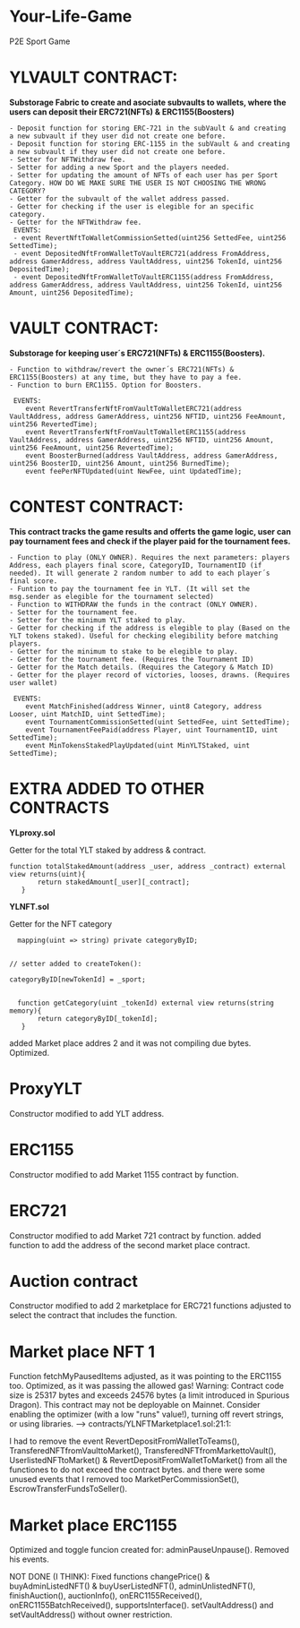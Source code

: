 # Your-Life-Game
P2E Sport Game

# YLVAULT CONTRACT: 

**Substorage Fabric to create and asociate subvaults to wallets, where the users can deposit their ERC721(NFTs) & ERC1155(Boosters)**
    
    - Deposit function for storing ERC-721 in the subVault & and creating a new subvault if they user did not create one before.
    - Deposit function for storing ERC-1155 in the subVault & and creating a new subvault if they user did not create one before.
    - Setter for NFTWithdraw fee.
    - Setter for adding a new Sport and the players needed.
    - Setter for updating the amount of NFTs of each user has per Sport Category. HOW DO WE MAKE SURE THE USER IS NOT CHOOSING THE WRONG CATEGORY?
    - Getter for the subvault of the wallet address passed.
    - Getter for checking if the user is elegible for an specific category.
    - Getter for the NFTWithdraw fee.
     EVENTS: 
     - event RevertNftToWalletCommissionSetted(uint256 SettedFee, uint256 SettedTime);
     - event DepositedNftFromWalletToVaultERC721(address FromAddress, address GamerAddress, address VaultAddress, uint256 TokenId, uint256 DepositedTime);
     - event DepositedNftFromWalletToVaultERC1155(address FromAddress, address GamerAddress, address VaultAddress, uint256 TokenId, uint256 Amount, uint256 DepositedTime);


# VAULT CONTRACT:
**Substorage for keeping user´s ERC721(NFTs) & ERC1155(Boosters).**
    
    - Function to withdraw/revert the owner´s ERC721(NFTs) & ERC1155(Boosters) at any time, but they have to pay a fee.
    - Function to burn ERC1155. Option for Boosters.

     EVENTS:
        event RevertTransferNftFromVaultToWalletERC721(address VaultAddress, address GamerAddress, uint256 NFTID, uint256 FeeAmount, uint256 RevertedTime);
        event RevertTransferNftFromVaultToWalletERC1155(address VaultAddress, address GamerAddress, uint256 NFTID, uint256 Amount, uint256 FeeAmount, uint256 RevertedTime);
        event BoosterBurned(address VaultAddress, address GamerAddress, uint256 BoosterID, uint256 Amount, uint256 BurnedTime);
        event feePerNFTUpdated(uint NewFee, uint UpdatedTime);


# CONTEST CONTRACT:
**This contract tracks the game results and offerts the game logic, user can pay tournament fees and check if the player paid for the tournament fees.**
    
    - Function to play (ONLY OWNER). Requires the next parameters: players Address, each players final score, CategoryID, TournamentID (if needed). It will generate 2 random number to add to each player´s final score.
    - Funtion to pay the tournament fee in YLT. (It will set the msg.sender as elegible for the tournament selected)    
    - Function to WITHDRAW the funds in the contract (ONLY OWNER).
    - Setter for the tournament fee.
    - Setter for the minimum YLT staked to play.
    - Getter for checking if the address is elegible to play (Based on the YLT tokens staked). Useful for checking elegibility before matching players.
    - Getter for the minimum to stake to be elegible to play.
    - Getter for the tournament fee. (Requires the Tournament ID)
    - Getter for the Match details. (Requires the Category & Match ID)
    - Getter for the player record of victories, looses, drawns. (Requires user wallet)

     EVENTS:
        event MatchFinished(address Winner, uint8 Category, address Looser, uint MatchID, uint SettedTime);
        event TournamentCommissionSetted(uint SettedFee, uint SettedTime); 
        event TournamentFeePaid(address Player, uint TournamentID, uint SettedTime);
        event MinTokensStakedPlayUpdated(uint MinYLTStaked, uint SettedTime);
        
        
 # EXTRA ADDED TO OTHER CONTRACTS
 
 **YLproxy.sol**
 
 Getter for the total YLT staked by address & contract.
 ```
 function totalStakedAmount(address _user, address _contract) external view returns(uint){
        return stakedAmount[_user][_contract];
    }
```
 
 **YLNFT.sol**
 
 Getter for the NFT category
 ```
   mapping(uint => string) private categoryByID;
    
 ``` 
 ``` 
 // setter added to createToken():  

 categoryByID[newTokenId] = _sport;
    
 ```  
 ``` 
   function getCategory(uint _tokenId) external view returns(string memory){
        return categoryByID[_tokenId];
    }
 
 ``` 
 
 added Market place addres 2 and it was not compiling due bytes. Optimized.


# ProxyYLT 

Constructor modified to add YLT address.

# ERC1155 

Constructor modified to add Market 1155 contract by function.

# ERC721 

Constructor modified to add Market 721 contract by function.
added function to add the address of the second market place contract.

# Auction contract 

Constructor modified to add 2 marketplace for ERC721
functions adjusted to select the contract that includes the function.


# Market place NFT 1

Function fetchMyPausedItems adjusted, as it was pointing to the ERC1155 too.
Optimized, as it was passing the allowed gas! Warning: Contract code size is 25317 bytes and exceeds 24576 bytes (a limit introduced in Spurious Dragon). This contract may not be deployable on Mainnet. Consider enabling the optimizer (with a low "runs" value!), turning off revert strings, or using libraries.
  --> contracts/YLNFTMarketplace1.sol:21:1:
  
  I had to remove the event RevertDepositFromWalletToTeams(), TransferedNFTfromVaulttoMarket(), TransferedNFTfromMarkettoVault(), UserlistedNFTtoMarket() & RevertDepositFromWalletToMarket() from all the functiones to do not exceed the contract bytes.
and there were some unused events that I removed too MarketPerCommissionSet(), EscrowTransferFundsToSeller().

# Market place ERC1155

Optimized and toggle funcion created for: adminPauseUnpause(). Removed his events.

NOT DONE (I THINK): 
Fixed functions changePrice() & buyAdminListedNFT() & buyUserListedNFT(), adminUnlistedNFT(), finishAuction(), auctionInfo(), onERC1155Received(), onERC1155BatchReceived(), supportsInterface(). setVaultAddress() and setVaultAddress() without owner restriction.
